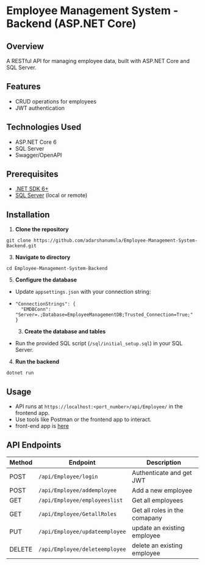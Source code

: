 # Employee Management System - Backend (ASP.NET Core)

## Overview
A RESTful API for managing employee data, built with ASP.NET Core and SQL Server.

## Features
- CRUD operations for employees
- JWT authentication

## Technologies Used
- ASP.NET Core 6
- SQL Server
- Swagger/OpenAPI

## Prerequisites
- [.NET SDK 6+](https://dotnet.microsoft.com/download)
- [SQL Server](https://www.microsoft.com/sql-server) (local or remote)


## Installation

1. **Clone the repository**
```
git clone https://github.com/adarshanumula/Employee-Management-System-Backend.git
```

3. **Navigate to directory**
```
cd Employee-Management-System-Backend
```

5. **Configure the database**
- Update `appsettings.json` with your connection string:
- ```
  "ConnectionStrings": {
    "EMDBConn": "Server=.;Database=EmployeeManagementDB;Trusted_Connection=True;"
  }
  ```
  
  3. **Create the database and tables**
- Run the provided SQL script (`/sql/initial_setup.sql`) in your SQL Server.

4. **Run the backend**
 ```
dotnet run
```

## Usage
- API runs at `https://localhost:<port_number>/api/Employee/` in the frontend app.
- Use tools like Postman or the frontend app to interact.
- front-end app is [here](https://github.com/adarshanumula/Employee-Management-System-Frontend.git)

## API Endpoints

| Method | Endpoint                  | Description                 |
|--------|---------------------------|-----------------------------|
| POST   |``` /api/Employee/login ```      | Authenticate and get JWT    |
| POST   | ```/api/Employee/addemployee``` | Add a new employee          |
| GET    | ```/api/Employee/employeeslist``` | Get all employees         |
| GET    | ```/api/Employee/GetallRoles```  | Get all roles in the comapany |
| PUT    |```/api/Employee/updateemployee```| update an existing employee|
| DELETE |```/api/Employee/deleteemployee```| delete an existing employee|
